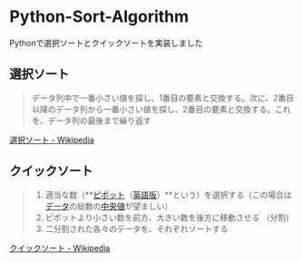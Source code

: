 # Python-Sort-Algorithm
Pythonで選択ソートとクイックソートを実装しました

## 選択ソート

> データ列中で一番小さい値を探し、1番目の要素と交換する。次に、2番目以降のデータ列から一番小さい値を探し、2番目の要素と交換する。これを、データ列の最後まで繰り返す

[選択ソート \- Wikipedia](https://ja.wikipedia.org/wiki/%E9%81%B8%E6%8A%9E%E3%82%BD%E3%83%BC%E3%83%88#:~:text=%E9%81%B8%E6%8A%9E%E3%82%BD%E3%83%BC%E3%83%88%EF%BC%88%E8%8B%B1%3A%20selection%20sort,%E3%81%AA%E3%81%9F%E3%82%81%E3%80%81%E3%81%97%E3%81%B0%E3%81%97%E3%81%B0%E7%94%A8%E3%81%84%E3%82%89%E3%82%8C%E3%82%8B%E3%80%82)

## クイックソート

> 1. 適当な数（**[ピボット](https://ja.wikipedia.org/w/index.php?title=ピボット_(数学)&action=edit&redlink=1)（[英語版](https://en.wikipedia.org/wiki/Pivot_element)）**という）を選択する（この場合は[データ](https://ja.wikipedia.org/wiki/データ)の総数の[中央値](https://ja.wikipedia.org/wiki/中央値)が望ましい）
> 2. ピボットより小さい数を前方、大きい数を後方に移動させる （分割）
> 3. 二分割された各々のデータを、それぞれソートする

[クイックソート \- Wikipedia](https://ja.wikipedia.org/wiki/%E3%82%AF%E3%82%A4%E3%83%83%E3%82%AF%E3%82%BD%E3%83%BC%E3%83%88#:~:text=%E3%82%AF%E3%82%A4%E3%83%83%E3%82%AF%E3%82%BD%E3%83%BC%E3%83%88%20(quicksort)%20%E3%81%AF%E3%80%81,%E5%88%86%E5%89%B2%E7%B5%B1%E6%B2%BB%E6%B3%95%E3%81%AE%E4%B8%80%E7%A8%AE%E3%80%82)
